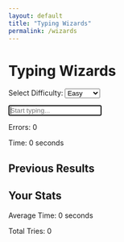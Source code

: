 ```yaml
---
layout: default
title: "Typing Wizards"
permalink: /wizards
---
```



<div class="container">
    <h1>Typing Wizards</h1>
    <div class="difficulty-container">
        <label for="difficulty">Select Difficulty:</label>
        <select id="difficulty">
            <option value="easy">Easy</option>
            <option value="medium">Medium</option>
            <option value="hard">Hard</option>
        </select>
    </div>
    <div id="sentence-container" class="sentence-container">
        <p id="sentence"></p>
        <input type="text" id="user-input" placeholder="Start typing..." autofocus />
        <p id="error-count">Errors: 0</p>
        <p id="time-taken">Time: 0 seconds</p>
    </div>
    <div class="results-container">
        <h2>Previous Results</h2>
        <ul id="prompt-list"></ul>
        <h2>Your Stats</h2>
        <p id="average-time">Average Time: 0 seconds</p>
        <p id="total-tries">Total Tries: 0</p>
    </div>
</div>

<script src="{{ '/typinggame/script.js' | relative_url }}"></script>
<link rel="stylesheet" href="{{ '/typinggame/style.css' | relative_url }}">

